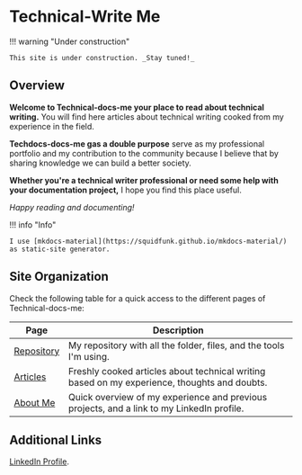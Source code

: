 # Technical-Write Me  
!!! warning "Under construction"  

    This site is under construction. _Stay tuned!_

## Overview  

**Welcome to Technical-docs-me your place to read about technical writing.** You will find here articles about technical writing cooked from my experience in the field.   

**Techdocs-docs-me gas a double purpose** serve as my professional portfolio and my contribution to the community because I believe that by sharing knowledge we can build a better society.  

**Whether you're a technical writer professional or need some help with your documentation project,** I hope you find this place useful.

_Happy reading and documenting!_   

!!! info "Info"  

    I use [mkdocs-material](https://squidfunk.github.io/mkdocs-material/) as static-site generator.

## Site Organization

Check the following table for a quick access to the different pages of Technical-docs-me:    

| Page |Description |  
| ------------- | --------------------- |   
| [Repository](https://github.com/javierhf/technical-write-me)| My repository with all the folder, files, and the tools I'm using. |  
| [Articles](https://javierhf.github.io/technical-write-me/articles/) | Freshly cooked articles about technical writing based on my experience, thoughts and doubts. |  
| [About Me](https://javierhf.github.io/technical-write-me/about-me/)  | Quick overview of my experience and previous projects, and a link to my LinkedIn profile.  |


## Additional Links  

[LinkedIn Profile](https://www.linkedin.com/in/javier-hernandez-fernandez/).
